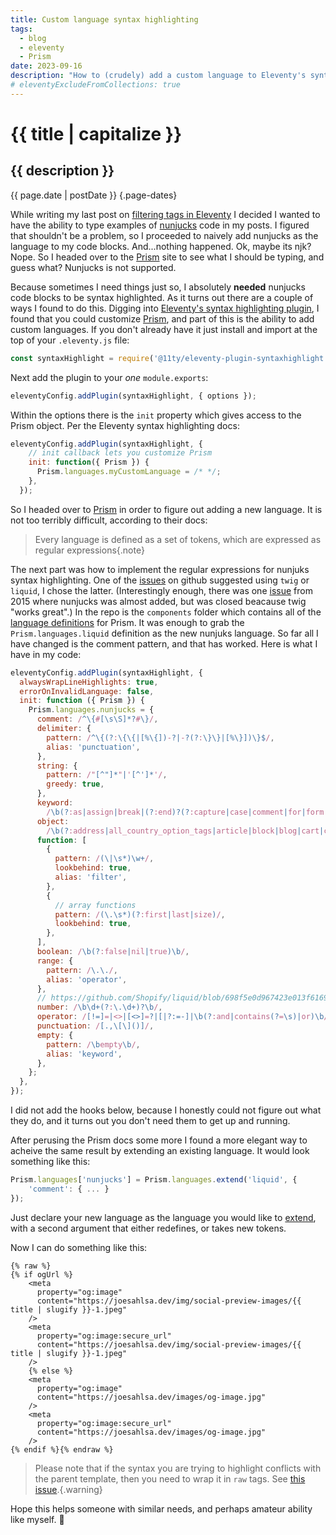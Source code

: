 ```yaml
---
title: Custom language syntax highlighting
tags:
  - blog
  - eleventy
  - Prism
date: 2023-09-16
description: "How to (crudely) add a custom language to Eleventy's syntax highlighting plugin"
# eleventyExcludeFromCollections: true
---
```


# {{ title | capitalize }}

## {{ description }}

{{ page.date | postDate }} {.page-dates}

<!-- show both adding a custom language and extending liquid -->

While writing my last post on [filtering tags in Eleventy](https://joesahlsa.dev/blog/eleventy-wont-process-post/) I decided I wanted to have the ability to type examples of [nunjucks](https://mozilla.github.io/nunjucks/) code in my posts. I figured that shouldn't be a problem, so I proceeded to naively add nunjucks as the language to my code blocks. And...nothing happened. Ok, maybe its njk? Nope. So I headed over to the [Prism](https://prismjs.com/) site to see what I should be typing, and guess what? Nunjucks is not supported.

<!-- intro and why -->

Because sometimes I need things just so, I absolutely **needed** nunjucks code blocks to be syntax highlighted. As it turns out there are a couple of ways I found to do this. Digging into [Eleventy's syntax highlighting plugin](https://www.11ty.dev/docs/plugins/syntaxhighlight/), I found that you could customize [Prism](https://prismjs.com/), and part of this is the ability to add custom languages. If you don't already have it just install and import at the top of your `.eleventy.js` file:

```js
const syntaxHighlight = require('@11ty/eleventy-plugin-syntaxhighlight');
```

Next add the plugin to your _one_ `module.exports`:

```js
eleventyConfig.addPlugin(syntaxHighlight, { options });
```

Within the options there is the `init` property which gives access to the Prism object. Per the Eleventy syntax highlighting docs:

```js
eleventyConfig.addPlugin(syntaxHighlight, {
    // init callback lets you customize Prism
    init: function({ Prism }) {
      Prism.languages.myCustomLanguage = /* */;
    },
  });
```

So I headed over to [Prism](https://prismjs.com/extending.html#language-definitions) in order to figure out adding a new language. It is not too terribly difficult, according to their docs:

> Every language is defined as a set of tokens, which are expressed as regular expressions{.note}

The next part was how to implement the regular expressions for nunjuks syntax highlighting. One of the [issues](https://github.com/PrismJS/prism/issues/1124) on github suggested using `twig` or `liquid`, I chose the latter. (Interestingly enough, there was one [issue](https://github.com/PrismJS/prism/issues/759) from 2015 where nunjucks was almost added, but was closed beacause twig "works great".) In the repo is the `components` folder which contains all of the [language definitions](https://github.com/PrismJS/prism/blob/master/components/prism-liquid.js) for Prism. It was enough to grab the `Prism.languages.liquid` definition as the new nunjuks language. So far all I have changed is the comment pattern, and that has worked. Here is what I have in my code:

```js
eleventyConfig.addPlugin(syntaxHighlight, {
  alwaysWrapLineHighlights: true,
  errorOnInvalidLanguage: false,
  init: function ({ Prism }) {
    Prism.languages.nunjucks = {
      comment: /^\{#[\s\S]*?#\}/,
      delimiter: {
        pattern: /^\{(?:\{\{|[%\{])-?|-?(?:\}\}|[%\}])\}$/,
        alias: 'punctuation',
      },
      string: {
        pattern: /"[^"]*"|'[^']*'/,
        greedy: true,
      },
      keyword:
        /\b(?:as|assign|break|(?:end)?(?:capture|case|comment|for|form|if|paginate|raw|style|tablerow|unless)|continue|cycle|decrement|echo|else|elsif|in|include|increment|limit|liquid|offset|range|render|reversed|section|when|with)\b/,
      object:
        /\b(?:address|all_country_option_tags|article|block|blog|cart|checkout|collection|color|country|country_option_tags|currency|current_page|current_tags|customer|customer_address|date|discount_allocation|discount_application|external_video|filter|filter_value|font|forloop|fulfillment|generic_file|gift_card|group|handle|image|line_item|link|linklist|localization|location|measurement|media|metafield|model|model_source|order|page|page_description|page_image|page_title|part|policy|product|product_option|recommendations|request|robots|routes|rule|script|search|selling_plan|selling_plan_allocation|selling_plan_group|shipping_method|shop|shop_locale|sitemap|store_availability|tax_line|template|theme|transaction|unit_price_measurement|user_agent|variant|video|video_source)\b/,
      function: [
        {
          pattern: /(\|\s*)\w+/,
          lookbehind: true,
          alias: 'filter',
        },
        {
          // array functions
          pattern: /(\.\s*)(?:first|last|size)/,
          lookbehind: true,
        },
      ],
      boolean: /\b(?:false|nil|true)\b/,
      range: {
        pattern: /\.\./,
        alias: 'operator',
      },
      // https://github.com/Shopify/liquid/blob/698f5e0d967423e013f6169d9111bd969bd78337/lib/liquid/lexer.rb#L21
      number: /\b\d+(?:\.\d+)?\b/,
      operator: /[!=]=|<>|[<>]=?|[|?:=-]|\b(?:and|contains(?=\s)|or)\b/,
      punctuation: /[.,\[\]()]/,
      empty: {
        pattern: /\bempty\b/,
        alias: 'keyword',
      },
    };
  },
});
```

I did not add the hooks below, because I honestly could not figure out what they do, and it turns out you don't need them to get up and running.

After perusing the Prism docs some more I found a more elegant way to acheive the same result by extending an existing language. It would look something like this:

```js
Prism.languages['nunjucks'] = Prism.languages.extend('liquid', {
    'comment': { ... }
});
```

Just declare your new language as the language you would like to [extend](https://prismjs.com/docs/Prism.languages.html#.extend), with a second argument that either redefines, or takes new tokens.

Now I can do something like this:

```njk
{% raw %}
{% if ogUrl %}
    <meta
      property="og:image"
      content="https://joesahlsa.dev/img/social-preview-images/{{ title | slugify }}-1.jpeg"
    />
    <meta
      property="og:image:secure_url"
      content="https://joesahlsa.dev/img/social-preview-images/{{ title | slugify }}-1.jpeg"
    />
    {% else %}
    <meta
      property="og:image"
      content="https://joesahlsa.dev/images/og-image.jpg"
    />
    <meta
      property="og:image:secure_url"
      content="https://joesahlsa.dev/images/og-image.jpg"
    />
{% endif %}{% endraw %}
```

> Please note that if the syntax you are trying to highlight conflicts with the parent template, then you need to wrap it in `raw` tags. See [this issue](https://github.com/11ty/eleventy/issues/1474).{.warning}

Hope this helps someone with similar needs, and perhaps amateur ability like myself. 🍻

<!-- code samples -->

```

```
